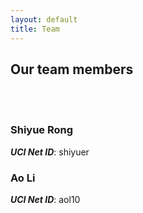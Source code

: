 ```yaml
---
layout: default
title: Team
---
```


## Our team members

<br>
<br>

### Shiyue Rong

**_UCI Net ID_**: shiyuer

### Ao Li

**_UCI Net ID_**: aol10
